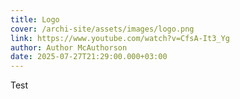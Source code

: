 ```yaml
---
title: Logo
cover: /archi-site/assets/images/logo.png
link: https://www.youtube.com/watch?v=CfsA-It3_Yg
author: Author McAuthorson
date: 2025-07-27T21:29:00.000+03:00
---
```

Test
